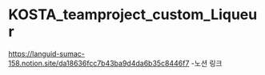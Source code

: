 # KOSTA_teamproject_custom_Liqueur


https://languid-sumac-158.notion.site/da18636fcc7b43ba9d4da6b35c8446f7
-노션 링크
